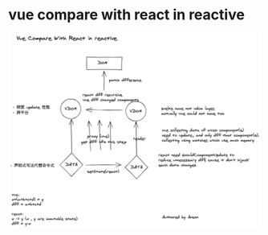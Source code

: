 # vue compare with react in reactive

![image](https://raw.githubusercontent.com/anson09/draw/main/excalidraw/vue-compare-with-react-in-reactive.png)
